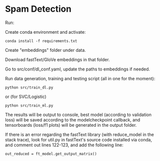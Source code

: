# Spam Detection

Run: 

Create conda environment and activate:

```conda install -f requirements.txt```

Create "embeddings" folder under data.

Download fastText/GloVe embeddings in that folder.

Go to src/conf/dl_conf.yaml, update the paths to embeddings if needed.

Run data generation, training and testing script (all in one for the moment):

```python src/train_dl.py```

or (for SVC/Logistic)

```python src/train_ml.py```

The results will be output to console, best model (according to validation loss) will be saved according to the modelcheckpoint callback, and tensorboards (loss/f1 plots) will be generated in the output folder.


If there is an error regarding the fastText library (with reduce_model in the stack trace), look for util.py in fastText's source code installed via conda, and comment out lines 122-123, and add the following line:

```out_reduced = ft_model.get_output_matrix()```